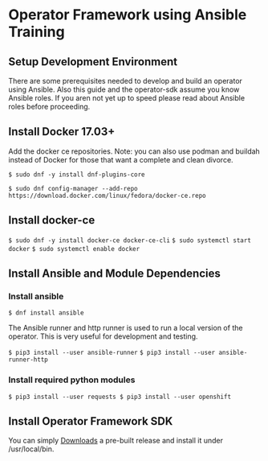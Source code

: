 # Operator Framework using Ansible Training

## Setup Development Environment
There are some prerequisites needed to develop and build an operator using Ansible. Also this guide and the operator-sdk assume you know Ansible roles. If you aren not yet up to speed please read about Ansible roles before proceeding.

## Install Docker 17.03+

Add the docker ce repositories. Note: you can also use podman and buildah instead of Docker for those that want a complete and clean divorce.

```$ sudo dnf -y install dnf-plugins-core```

```$ sudo dnf config-manager --add-repo https://download.docker.com/linux/fedora/docker-ce.repo```

## Install docker-ce

```$ sudo dnf -y install docker-ce docker-ce-cli```
```$ sudo systemctl start docker```
```$ sudo systemctl enable docker```

## Install Ansible and Module Dependencies

### Install ansible

```$ dnf install ansible```

The Ansible runner and http runner is used to run a local version of the operator. This is very useful for development and testing.

```$ pip3 install --user ansible-runner```
```$ pip3 install --user ansible-runner-http```

### Install required python modules

```$ pip3 install --user requests $ pip3 install --user openshift```

## Install Operator Framework SDK

You can simply [Downloads](https://github.com/operator-framework/operator-sdk/releases) a pre-built release and install it under /usr/local/bin.
